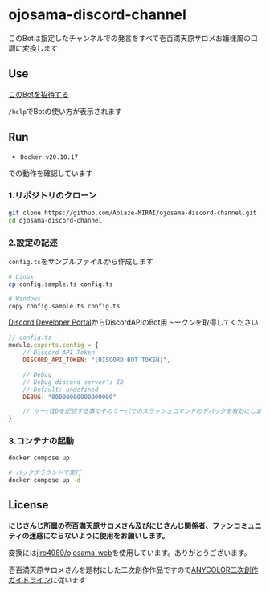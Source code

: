 # ojosama-discord-channel

このBotは指定したチャンネルでの発言をすべて壱百満天原サロメお嬢様風の口調に変換します

## Use

[このBotを招待する](https://discord.com/api/oauth2/authorize?client_id=990955234840965180&permissions=2684382288&scope=bot%20applications.commands)

`/help`でBotの使い方が表示されます

## Run

- `Docker v20.10.17`

での動作を確認しています

### 1.リポジトリのクローン

```bash
git clone https://github.com/Ablaze-MIRAI/ojosama-discord-channel.git
cd ojosama-discord-channel
```

### 2.設定の記述

`config.ts`をサンプルファイルから作成します

```bash
# Linux
cp config.sample.ts config.ts

# Windows
copy config.sample.ts config.ts
```

[Discord Developer Portal](https://discord.com/developers/applications/)からDiscordAPIのBot用トークンを取得してください

```js
// config.ts
module.exports.config = {
    // Discord API Token
    DISCORD_API_TOKEN: "[DISCORD BOT TOKEN]",

    // Debug
    // Debug discord server's ID
    // Default: undefined
    DEBUG: "00000000000000000"

    // サーバIDを記述する事でそのサーバでのスラッシュコマンドのデバックを有効にします
}
```

### 3.コンテナの起動

```bash
docker compose up

# バックグラウンドで実行
docker compose up -d
```

## License

**にじさんじ所属の壱百満天原サロメさん及びにじさんじ関係者、ファンコミュニティの迷惑にならないように使用をお願いします。**

変換には[jiro4989/ojosama-web](https://github.com/jiro4989/ojosama-web)を使用しています。ありがとうございます。

壱百満天原サロメさんを題材にした二次創作作品ですので[ANYCOLOR二次創作ガイドライン](https://event.nijisanji.app/guidelines/)に従います
